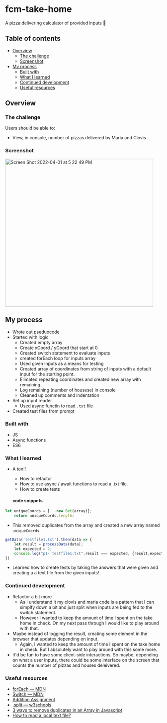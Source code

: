 # fcm-take-home

A pizza delivering calculator of provided inputs 🍕

## Table of contents

- [Overview](#overview)
  - [The challenge](#the-challenge)
  - [Screenshot](#screenshot)
- [My process](#my-process)
  - [Built with](#built-with)
  - [What I learned](#what-i-learned)
  - [Continued development](#continued-development)
  - [Useful resources](#useful-resources)


## Overview

### The challenge

Users should be able to:

- View, in console, number of pizzas delivered by Maria and Clovis

### Screenshot
<img width="476" alt="Screen Shot 2022-04-01 at 5 22 49 PM" src="https://user-images.githubusercontent.com/19538219/161349776-ca992bb1-2959-4f69-93d2-9423bc3032df.png">




## My process
- Wrote out pseduocode
- Started with logic
  - Created empty array
  - Create xCoord / yCoord that start at 0.
  - Created switch statement to evaluate inputs
  - created forEach loop for inputs array
  - Used given inputs as a means for testing
  - Created array of coordinates from string of inputs with a default input for the starting point.
  - Elimated repeating coordinates and created new array with remaining.
  - Log remaining (number of housese) in console
  - Cleaned up comments and indentation
- Set up input reader
  -  Used async functin to read `.txt` file
- Created test files from prompt

### Built with

- JS
- Async functions
- ES6


### What I learned
- A ton!!
  - How to refactor
  - How to use async / await functions to read a .txt file.
  - How to create tests


  #### code snippets
```javascript
let uniqueCoords = [...new Set(array)];
    return uniqueCoords.length;
```
- This removed duplicates from the array and created a new array named `uniqueCoords`.

```javascript
getData('testfile1.txt').then(data => {
    let result = processData(data);
    let expected = 2;
    console.log("p1- testfile1.txt",result === expected, {result,expected});
})
```
- Learned how to create tests by taking the answers that were given and creating a a text file from the given inputs!

### Continued development
- Refactor a bit more
  - As I understand it my clovis and maria code is a pattern that I can simplfy down a bit and just split when inputs are being fed to the switch statement.
  - However I wanted to keep the amount of time I spent on the take home in check. On my next pass through I would like to play around with that.
- Maybe instead of logging the result, creating some element in the browser that updates depending on input.
  - Again, I wanted to keep the amount of time I spent on the take home in check. But I absolutely want to play around with this some more.
- It'd be fun to have some client-side interactions. So maybe, depending on what a user inputs, there could be some interface on the screen that counts the number of pizzas and houses deleivered.

### Useful resources

- [forEach — MDN](https://developer.mozilla.org/en-US/docs/Web/JavaScript/Reference/Global_Objects/Array/forEach)
- [Switch — MDN](https://developer.mozilla.org/en-US/docs/Web/JavaScript/Reference/Statements/switch)
- [Addition Assignment](https://developer.mozilla.org/en-US/docs/Web/JavaScript/Reference/Operators/Addition_assignment)
- [.split — w3schools](https://www.w3schools.com/jsref/jsref_split.asp#:~:text=The%20split()%20method%20splits,string%20is%20split%20between%20words.)
- [3 ways to remove duplicates in an Array in Javascript](https://dev.to/soyleninjs/3-ways-to-remove-duplicates-in-an-array-in-javascript-259o)
- [How to read a local text file?](https://stackoverflow.com/questions/14446447/how-to-read-a-local-text-file)
